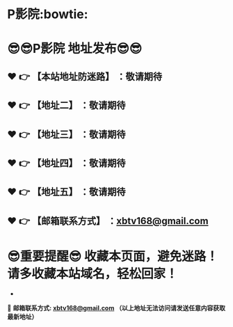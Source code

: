 # P影院:bowtie:
:sunglasses::sunglasses:P影院 地址发布:sunglasses::sunglasses:
==
:heart: :point_right: 【本站地址防迷路】 ：敬请期待
------
:heart: :point_right: 【地址二】 ：敬请期待
------
:heart: :point_right: 【地址三】 ：敬请期待
------
:heart: :point_right: 【地址四】 ：敬请期待
------
:heart: :point_right: 【地址五】 ：敬请期待
------
:heart: :point_right: 【邮箱联系方式】 ：xbtv168@gmail.com
------
:sunglasses:重要提醒:sunglasses: 收藏本页面，避免迷路！请多收藏本站域名，轻松回家！
==

-

:e-mail: __邮箱联系方式: xbtv168@gmail.com （以上地址无法访问请发送任意内容获取最新地址）__
